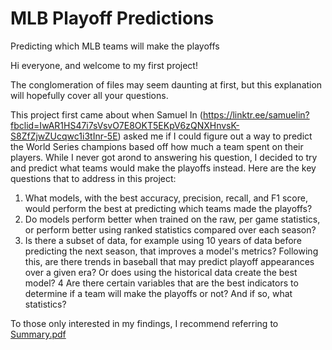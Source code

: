 # MLB Playoff Predictions
Predicting which MLB teams will make the playoffs

Hi everyone, and welcome to my first project!

The conglomeration of files may seem daunting at first, but this explanation will hopefully cover all your questions.

This project first came about when Samuel In (https://linktr.ee/samuelin?fbclid=IwAR1HS47i7sVsvO7E8OKT5EKpV6zQNXHnvsK-S8ZfZjwZUcqwc1i3tInr-5E) asked me if I could figure out a way to predict the World Series champions based off how much a team spent on their players. While I never got arond to answering his question, I decided to try and predict what teams would make the playoffs instead. Here are the key questions that to address in this project:

1. What models, with the best accuracy, precision, recall, and F1 score, would perform the best at predicting which teams made the playoffs?
2. Do models perform better when trained on the raw, per game statistics, or perform better using ranked statistics compared over each season?
3. Is there a subset of data, for example using 10 years of data before predicting the next season, that improves a model's metrics? Following this, are there trends in baseball that may predict playoff appearances over a given era? Or does using the historical data create the best model?
4 Are there certain variables that are the best indicators to determine if a team will make the playoffs or not? And if so, what statistics?

To those only interested in my findings, I recommend referring to [Summary.pdf](./summary.md)
